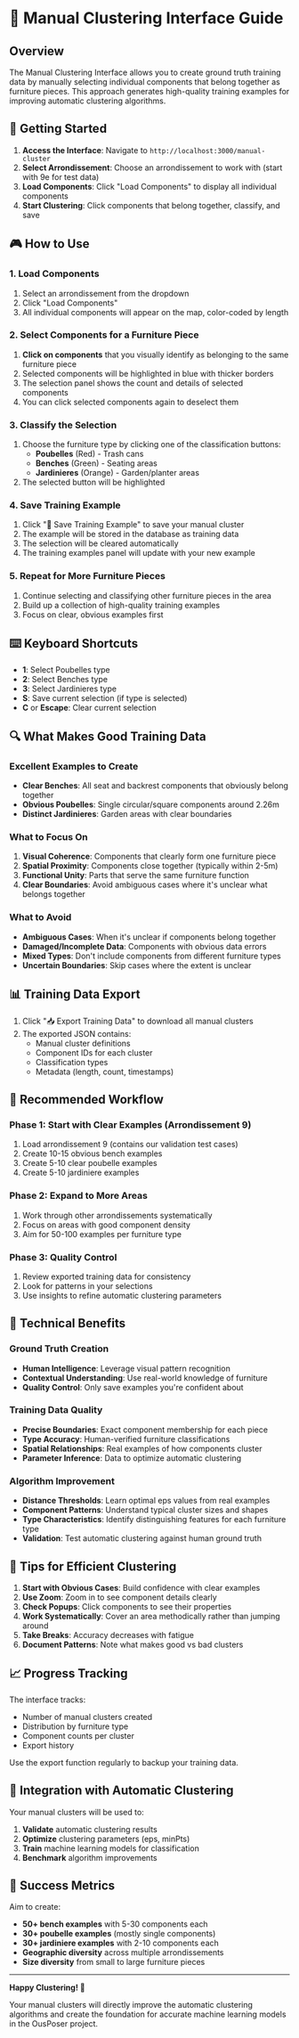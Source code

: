 # 🎯 Manual Clustering Interface Guide

## Overview

The Manual Clustering Interface allows you to create ground truth training data by manually selecting individual components that belong together as furniture pieces. This approach generates high-quality training examples for improving automatic clustering algorithms.

## 🚀 Getting Started

1. **Access the Interface**: Navigate to `http://localhost:3000/manual-cluster`
2. **Select Arrondissement**: Choose an arrondissement to work with (start with 9e for test data)
3. **Load Components**: Click "Load Components" to display all individual components
4. **Start Clustering**: Click components that belong together, classify, and save

## 🎮 How to Use

### 1. Load Components
1. Select an arrondissement from the dropdown
2. Click "Load Components"
3. All individual components will appear on the map, color-coded by length

### 2. Select Components for a Furniture Piece
1. **Click on components** that you visually identify as belonging to the same furniture piece
2. Selected components will be highlighted in blue with thicker borders
3. The selection panel shows the count and details of selected components
4. You can click selected components again to deselect them

### 3. Classify the Selection
1. Choose the furniture type by clicking one of the classification buttons:
   - **Poubelles** (Red) - Trash cans
   - **Benches** (Green) - Seating areas
   - **Jardinieres** (Orange) - Garden/planter areas
2. The selected button will be highlighted

### 4. Save Training Example
1. Click "💾 Save Training Example" to save your manual cluster
2. The example will be stored in the database as training data
3. The selection will be cleared automatically
4. The training examples panel will update with your new example

### 5. Repeat for More Furniture Pieces
1. Continue selecting and classifying other furniture pieces in the area
2. Build up a collection of high-quality training examples
3. Focus on clear, obvious examples first

## ⌨️ Keyboard Shortcuts

- **1**: Select Poubelles type
- **2**: Select Benches type  
- **3**: Select Jardinieres type
- **S**: Save current selection (if type is selected)
- **C** or **Escape**: Clear current selection

## 🔍 What Makes Good Training Data

### Excellent Examples to Create
- **Clear Benches**: All seat and backrest components that obviously belong together
- **Obvious Poubelles**: Single circular/square components around 2.26m
- **Distinct Jardinieres**: Garden areas with clear boundaries

### What to Focus On
1. **Visual Coherence**: Components that clearly form one furniture piece
2. **Spatial Proximity**: Components close together (typically within 2-5m)
3. **Functional Unity**: Parts that serve the same furniture function
4. **Clear Boundaries**: Avoid ambiguous cases where it's unclear what belongs together

### What to Avoid
- **Ambiguous Cases**: When it's unclear if components belong together
- **Damaged/Incomplete Data**: Components with obvious data errors
- **Mixed Types**: Don't include components from different furniture types
- **Uncertain Boundaries**: Skip cases where the extent is unclear

## 📊 Training Data Export

1. Click "📥 Export Training Data" to download all manual clusters
2. The exported JSON contains:
   - Manual cluster definitions
   - Component IDs for each cluster
   - Classification types
   - Metadata (length, count, timestamps)

## 🎯 Recommended Workflow

### Phase 1: Start with Clear Examples (Arrondissement 9)
1. Load arrondissement 9 (contains our validation test cases)
2. Create 10-15 obvious bench examples
3. Create 5-10 clear poubelle examples
4. Create 5-10 jardiniere examples

### Phase 2: Expand to More Areas
1. Work through other arrondissements systematically
2. Focus on areas with good component density
3. Aim for 50-100 examples per furniture type

### Phase 3: Quality Control
1. Review exported training data for consistency
2. Look for patterns in your selections
3. Use insights to refine automatic clustering parameters

## 🔧 Technical Benefits

### Ground Truth Creation
- **Human Intelligence**: Leverage visual pattern recognition
- **Contextual Understanding**: Use real-world knowledge of furniture
- **Quality Control**: Only save examples you're confident about

### Training Data Quality
- **Precise Boundaries**: Exact component membership for each piece
- **Type Accuracy**: Human-verified furniture classifications
- **Spatial Relationships**: Real examples of how components cluster
- **Parameter Inference**: Data to optimize automatic clustering

### Algorithm Improvement
- **Distance Thresholds**: Learn optimal eps values from real examples
- **Component Patterns**: Understand typical cluster sizes and shapes
- **Type Characteristics**: Identify distinguishing features for each furniture type
- **Validation**: Test automatic clustering against human ground truth

## 🚀 Tips for Efficient Clustering

1. **Start with Obvious Cases**: Build confidence with clear examples
2. **Use Zoom**: Zoom in to see component details clearly
3. **Check Popups**: Click components to see their properties
4. **Work Systematically**: Cover an area methodically rather than jumping around
5. **Take Breaks**: Accuracy decreases with fatigue
6. **Document Patterns**: Note what makes good vs bad clusters

## 📈 Progress Tracking

The interface tracks:
- Number of manual clusters created
- Distribution by furniture type
- Component counts per cluster
- Export history

Use the export function regularly to backup your training data.

## 🔄 Integration with Automatic Clustering

Your manual clusters will be used to:
1. **Validate** automatic clustering results
2. **Optimize** clustering parameters (eps, minPts)
3. **Train** machine learning models for classification
4. **Benchmark** algorithm improvements

## 🎯 Success Metrics

Aim to create:
- **50+ bench examples** with 5-30 components each
- **30+ poubelle examples** (mostly single components)
- **30+ jardiniere examples** with 2-10 components each
- **Geographic diversity** across multiple arrondissements
- **Size diversity** from small to large furniture pieces

---

**Happy Clustering! 🎯**

Your manual clusters will directly improve the automatic clustering algorithms and create the foundation for accurate machine learning models in the OusPoser project.
